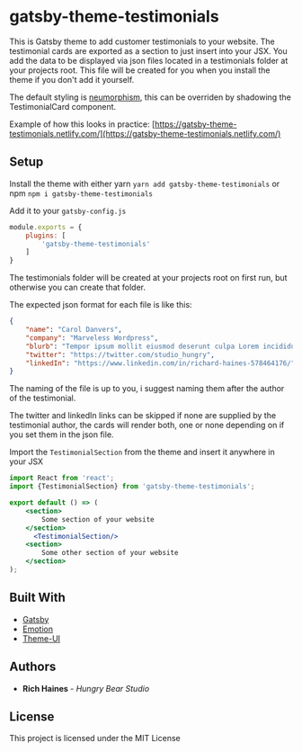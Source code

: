 # gatsby-theme-testimonials

This is Gatsby theme to add customer testimonials to your website. The testimonial cards are exported as a section to just insert into your JSX. You add the data to be displayed via json files located in a testimonials folder at your projects root. This file will be created for you when you install the theme if you don't add it yourself.

The default styling is [neumorphism](https://uxdesign.cc/neumorphism-in-user-interfaces-b47cef3bf3a6), this can be overriden by shadowing the TestimonialCard component.

Example of how this looks in practice: [https://gatsby-theme-testimonials.netlify.com/](https://gatsby-theme-testimonials.netlify.com/)

## Setup

Install the theme with either yarn `yarn add gatsby-theme-testimonials` or npm `npm i gatsby-theme-testimonials`

Add it to your `gatsby-config.js`

```js
module.exports = {
    plugins: [
        'gatsby-theme-testimonials'
    ]
}
```

The testimonials folder will be created at your projects root on first run, but otherwise you can create that folder.

The expected json format for each file is like this: 

```json
{
    "name": "Carol Danvers",
    "company": "Marveless Wordpress",
    "blurb": "Tempor ipsum mollit eiusmod deserunt culpa Lorem incididunt est fugiat anim ea quis adipisicing. Officia deserunt sunt enim voluptate sit ut reprehenderit labore elit. Est quis duis exercitation et culpa magna excepteur exercitation ad ipsum amet nulla labore ullamco. Voluptate proident in minim enim sit cupidatat sunt adipisicing.",
    "twitter": "https://twitter.com/studio_hungry",
    "linkedIn": "https://www.linkedin.com/in/richard-haines-578464176/"
}
```

The naming of the file is up to you, i suggest naming them after the author of the testimonial.

The twitter and linkedIn links can be skipped if none are supplied by the testimonial author, the cards will render both, one or none depending on if you set them in the json file.

Import the `TestimonialSection` from the theme and insert it anywhere in your JSX

```jsx
import React from 'react';
import {TestimonialSection} from 'gatsby-theme-testimonials';

export default () => (
    <section>
        Some section of your website
    </section>
      <TestimonialSection/>
    <section>
        Some other section of your website
    </section>
);
```


## Built With

- [Gatsby](https://www.gatsbyjs.org/)
- [Emotion](https://emotion.sh/docs/introduction)
- [Theme-UI](https://theme-ui.com/)

## Authors

- **Rich Haines** - _Hungry Bear Studio_

## License

This project is licensed under the MIT License